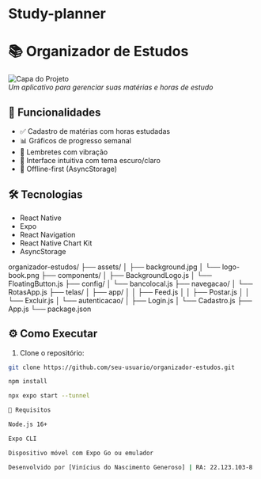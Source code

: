 # Study-planner

# 📚 Organizador de Estudos

![Capa do Projeto](https://i.imgur.com/JqQZbLg.png)  
*Um aplicativo para gerenciar suas matérias e horas de estudo*

## 🚀 Funcionalidades
- ✅ Cadastro de matérias com horas estudadas  
- 📊 Gráficos de progresso semanal  
- 🔔 Lembretes com vibração  
- 🎨 Interface intuitiva com tema escuro/claro  
- 📱 Offline-first (AsyncStorage)  

## 🛠 Tecnologias
- React Native  
- Expo  
- React Navigation  
- React Native Chart Kit  
- AsyncStorage  

organizador-estudos/
├── assets/
│ ├── background.jpg
│ └── logo-book.png
├── components/
│ ├── BackgroundLogo.js
│ └── FloatingButton.js
├── config/
│ └── bancolocal.js
├── navegacao/
│ └── RotasApp.js
├── telas/
│ ├── app/
│ │ ├── Feed.js
│ │ ├── Postar.js
│ │ └── Excluir.js
│ └── autenticacao/
│ ├── Login.js
│ └── Cadastro.js
├── App.js
└── package.json

## ⚙️ Como Executar
1. Clone o repositório:
```bash
git clone https://github.com/seu-usuario/organizador-estudos.git

npm install

npx expo start --tunnel

📌 Requisitos

Node.js 16+

Expo CLI

Dispositivo móvel com Expo Go ou emulador

Desenvolvido por [Vinícius do Nascimento Generoso] | RA: 22.123.103-8 |[2025]

